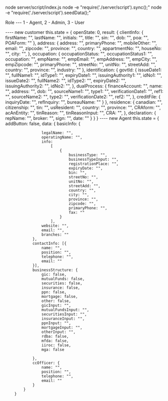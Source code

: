 node server/script/index.js
node -e "require('./server/script').sync();"
node -e "require('./server/script').seedData();"


Role --- 1 - Agent, 2 - Admin, 3 - User
































---- new customer
  this.state = {
            openState: 0,
            result: {
                clientInfo: {
                    firstName: "",
                    lastName: "",
                    initials: "",
                    title: "",
                    sin: "",
                    dob: "",
                    poa: "",
                    POAForm: ""
                },
                address: {
                    address: "",
                    primaryPhone: "",
                    mobileOther: "",
                    email: "",
                    zipcode: "",
                    province: "",
                    country: "",
                    appartmentNo: "",
                    houseNo: "",
                    city: "",
                },
                occupation: {
                    occupationStatus: "",
                    occupationStatus1: "",
                    occupation: "",
                    empName: "",
                    empEmail: "",
                    empAddress: "",
                    empCity: "",
                    empZipcode: "",
                    primaryPhone: "",
                    streetNo: "",
                    unitNo: "",
                    streetAdd: "",
                    country: "",
                    province: "",
                    industry: ""
                },
                identification: {
                    govtId: {
                        issueDate1: "",
                        fullName1: "",
                        idType1: "",
                        expiryDate1: "",
                        issuingAuthority1: "",
                        idNo1: "",
                        issueDate2: "",
                        fullName2: "",
                        idType2: "",
                        expiryDate2: "",
                        issuingAuthority2: "",
                        idNo2: "",
                    },
                    dualProcess: {
                        financeAccount: "",
                        name: "",
                        address: "",
                        dob: "",
                        sourceName1: "",
                        type1: "",
                        verificationDate1: "",
                        ref1: "",
                        sourceName2: "",
                        type2: "",
                        verificationDate2: "",
                        ref2: "",
                    },
                    creditFile: {
                        inquiryDate: "",
                        refInquiry: "",
                        bureauName: ""
                    }
                },
                residence: {
                    canadian: "",
                    citizenship: "",
                    tin: "",
                    usResident: "",
                    country: "",
                    province: "",
                    CRAform: "",
                    acAnEntity: "",
                    tinReason: "",
                    tinReasonInput: "",
                    CRA: "",
                },
                declaration: {
                    repName: "",
                    broker: "",
                    sign: "",
                    date: ""
                }
            }
        }
---- new Agent
 this.state = {
            addButton: false,
            data: {
                basicInfo: {
                    
                    legalName: "",
                    operatingName: "",
                    info:
                        [
                            {
                                businessType: "",
                                businessTypeInput: "",
                                registrationPlace: "",
                                expiryDate: "",
                                bin: "",
                                streetNo: "",
                                unitNo: "",
                                streetAdd: "",
                                country: "",
                                city: "",
                                province: "",
                                zipcode: "",
                                primaryPhone: "",
                                fax: ""
                            }
                        ],
                    website: "",
                    email: "",
                    branches: ""
                },
                contactInfo: [{
                    name: "",
                    position: "",
                    telephone: "",
                    email: ""
                }],
                businessStructure: {
                    gic: false,
                    mutualFunds: false,
                    securities: false,
                    insurance: false,
                    ppn: false,
                    mortgage: false,
                    other: false,
                    gicInput: "",
                    mutualFundsInput: "",
                    securitiesInput: "",
                    insuranceInput: "",
                    ppnInput: "",
                    mortgageInput: "",
                    otherInput: "",
                    rdba: false,
                    mfda: false,
                    iiroc: false,
                    mga: false

                },
                ccOfficer: {
                    name: "",
                    position: "",
                    telephone: "",
                    email: ""
                }
            }
        }